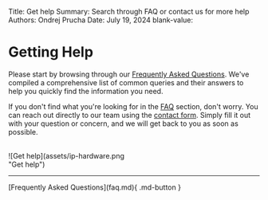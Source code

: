Title:   Get help
Summary: Search through FAQ or contact us for more help
Authors: Ondrej Prucha
Date:    July 19, 2024
blank-value:


# Getting Help



Please start by browsing through our [Frequently Asked Questions](faq.md). We've compiled a comprehensive list of common queries and their answers to help you quickly find the information you need.

If you don't find what you're looking for in the [FAQ](faq.md) section, don't worry. You can reach out directly to our team using the [contact form](contact.md). Simply fill it out with your question or concern, and we will get back to you as soon as possible.

<br />

<div style='width: 50%' class="center" markdown>
![Get help](assets/ip-hardware.png "Get help")
</div>


----


<div class="center" markdown>
[Frequently Asked Questions](faq.md){ .md-button }
</div>

<br />